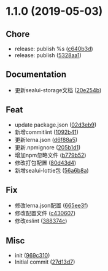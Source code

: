 <a name="1.1.0"></a>
# 1.1.0 (2019-05-03)


## Chore

* release: publish %s ([c640b3d](https://github.com/SealUI/seal/commit/c640b3d))
* release: publish ([5328aa1](https://github.com/SealUI/seal/commit/5328aa1))

## Documentation

* 更新sealui-storage文档 ([20e254b](https://github.com/SealUI/seal/commit/20e254b))

## Feat

* update package.json ([02d3eb9](https://github.com/SealUI/seal/commit/02d3eb9))
* 新增commitlint ([1092b41](https://github.com/SealUI/seal/commit/1092b41))
* 更新lerna.json ([d6f88a5](https://github.com/SealUI/seal/commit/d6f88a5))
* 更新.npmignore ([205b1d1](https://github.com/SealUI/seal/commit/205b1d1))
* 增加npm忽略文件 ([b779b52](https://github.com/SealUI/seal/commit/b779b52))
* 修改打包配置 ([80d43d4](https://github.com/SealUI/seal/commit/80d43d4))
* 新增sealui-lottie包 ([56a6b8a](https://github.com/SealUI/seal/commit/56a6b8a))

## Fix

* 修改lerna.json配置 ([665ee3f](https://github.com/SealUI/seal/commit/665ee3f))
* 修改配置文件 ([c430607](https://github.com/SealUI/seal/commit/c430607))
* 修改eslint ([388374c](https://github.com/SealUI/seal/commit/388374c))

## Misc

* init ([969c310](https://github.com/SealUI/seal/commit/969c310))
* Initial commit ([27d13d7](https://github.com/SealUI/seal/commit/27d13d7))

